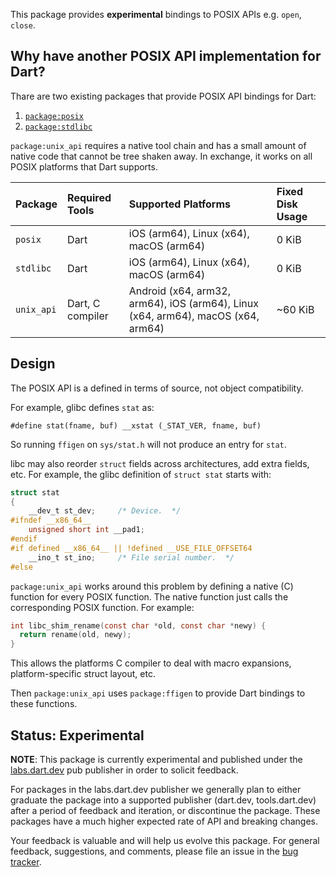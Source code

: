 This package provides **experimental** bindings to POSIX APIs e.g. `open`,
`close`.

## Why have another POSIX API implementation for Dart?

Thare are two existing packages that provide POSIX API bindings for Dart:
1. [`package:posix`](https://pub.dev/packages/posix)
2. [`package:stdlibc`](https://pub.dev/packages/stdlibc)

`package:unix_api` requires a native tool chain and has a small amount of
native code that cannot be tree shaken away. In exchange, it works on all
POSIX platforms that Dart supports.

| Package      | Required Tools   | Supported Platforms                     | Fixed Disk Usage |
| :---         | :--------------  | :------------------------------------   | :--------------  |
|  `posix`     | Dart             | iOS (arm64), Linux (x64), macOS (arm64) | 0 KiB            |
|  `stdlibc`   | Dart             | iOS (arm64), Linux (x64), macOS (arm64) | 0 KiB            |
|  `unix_api`  | Dart, C compiler | Android (x64, arm32, arm64), iOS (arm64), Linux (x64, arm64), macOS (x64, arm64) | ~60 KiB |

## Design

The POSIX API is a defined in terms of source, not object compatibility.

For example, glibc defines `stat` as:

`#define stat(fname, buf) __xstat (_STAT_VER, fname, buf)`

So running `ffigen` on `sys/stat.h` will not produce an entry for `stat`.

libc may also reorder `struct` fields across architectures, add extra
fields, etc. For example, the glibc definition of `struct stat` starts
with:

```c
struct stat
{
    __dev_t st_dev;		/* Device.  */
#ifndef __x86_64__
    unsigned short int __pad1;
#endif
#if defined __x86_64__ || !defined __USE_FILE_OFFSET64
    __ino_t st_ino;		/* File serial number.	*/
#else
```


`package:unix_api` works around this problem by defining a native (C) function
for every POSIX function. The native function just calls the corresponding
POSIX function. For example:

```c
int libc_shim_rename(const char *old, const char *newy) {
  return rename(old, newy);
}
```

This allows the platforms C compiler to deal with macro expansions,
platform-specific struct layout, etc.

Then `package:unix_api` uses `package:ffigen` to provide Dart bindings to
these functions.


## Status: Experimental

**NOTE**: This package is currently experimental and published under the
[labs.dart.dev](https://dart.dev/dart-team-packages) pub publisher in order to
solicit feedback. 

For packages in the labs.dart.dev publisher we generally plan to either graduate
the package into a supported publisher (dart.dev, tools.dart.dev) after a period
of feedback and iteration, or discontinue the package. These packages have a
much higher expected rate of API and breaking changes.

Your feedback is valuable and will help us evolve this package. For general
feedback, suggestions, and comments, please file an issue in the 
[bug tracker](https://github.com/dart-lang/labs/issues).
